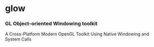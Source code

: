 # glow
### GL Object-oriented Windowing toolkit
A Cross-Platform Modern OpenGL Toolkit Using Native Windowing and System Calls
